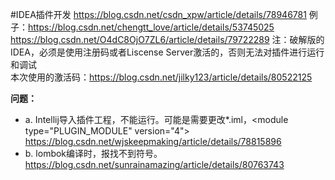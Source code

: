 #IDEA插件开发
 <https://blog.csdn.net/csdn_xpw/article/details/78946781>
	例子：<https://blog.csdn.net/chengtt_love/article/details/53745025>    
		  <https://blog.csdn.net/O4dC8OjO7ZL6/article/details/79722289>
注：破解版的IDEA，必须是使用注册码或者Liscense Server激活的，否则无法对插件进行运行和调试  
本次使用的激活码：https://blog.csdn.net/jilky123/article/details/80522125


**问题：**  
* a. Intellij导入插件工程，不能运行。可能是需要更改*.iml，\<module type="PLUGIN_MODULE" version="4"\>
https://blog.csdn.net/wjskeepmaking/article/details/78815896
* b. lombok编译时，报找不到符号。  
https://blog.csdn.net/sunrainamazing/article/details/80763743